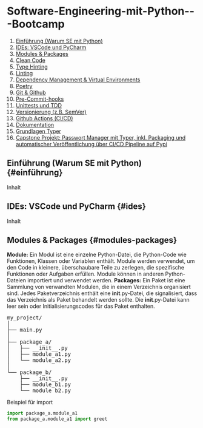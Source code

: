 # Software-Engineering-mit-Python---Bootcamp

1. [Einführung (Warum SE mit Python)](#einführung)
2. [IDEs: VSCode und PyCharm](#ides)
3. [Modules & Packages](#modules-packages)
4. [Clean Code](#clean-code)
5. [Type Hinting](#type-hinting)
6. [Linting](#linting)
7. [Dependency Management & Virtual Environments](#dependency-management)
8. [Poetry](#poetry)
9. [Git & Github](#git-github)
10. [Pre-Commit-hooks](#pre-commit-hooks)
11. [Unittests und TDD](#unittests-tdd)
12. [Versionierung (z.B. SemVer)](#versionierung)
13. [Github Actions (CI/CD)](#github-actions)
14. [Dokumentation](#dokumentation)
15. [Grundlagen Typer](#grundlagen-typer)
16. [Capstone Projekt: Passwort Manager mit Typer, inkl. Packaging und automatischer Veröffentlichung über CI/CD Pipeline auf Pypi](#capstone-projekt)


## Einführung (Warum SE mit Python) {#einführung}

Inhalt

## IDEs: VSCode und PyCharm {#ides}

Inhalt

## Modules & Packages {#modules-packages}

<strong>Module:</strong> Ein Modul ist eine einzelne Python-Datei, die Python-Code wie Funktionen, Klassen oder Variablen enthält. Module werden verwendet, um den Code in kleinere, überschaubare Teile zu zerlegen, die spezifische Funktionen oder Aufgaben erfüllen. Module können in anderen Python-Dateien importiert und verwendet werden.
<strong>Packages:</strong> Ein Paket ist eine Sammlung von verwandten Modulen, die in einem Verzeichnis organisiert sind. Jedes Paketverzeichnis enthält eine __init__.py-Datei, die signalisiert, dass das Verzeichnis als Paket behandelt werden sollte. Die __init__.py-Datei kann leer sein oder Initialisierungscodes für das Paket enthalten.

<pre>
my_project/
│
├── main.py
│
├── package_a/
│   ├── __init__.py
│   ├── module_a1.py
│   └── module_a2.py
│
└── package_b/
    ├── __init__.py
    ├── module_b1.py
    └── module_b2.py
</pre>

Beispiel für import

```python
import package_a.module_a1
from package_a.module_a1 import greet
```